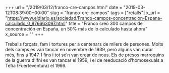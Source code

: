 +++
url = "/2019/03/12/franco-cre-campos.html"
date = "2019-03-12T08:39:00+00:00"
slug = "franco-cre-campos"
tags = ["retalls"]
x_url = "https://www.eldiario.es/sociedad/Franco-campos-concentracion-Espana-calculado_0_876663097.html"
title = "Franco creó 300 campos de concentración en España, un 50% más de lo calculado hasta ahora"
x_source = ""
+++


Treballs forçats, fam i tortures per a centenars de milers de persones. Molts dels camps es van tancar en novembre de 1939, però alguns van durar més, fins a 1947. I fins i tot se’n van crear de nous. Els de presos marroquins de la guerra d’Ifni es van tancar el 1959, i el de reeducació d’homosexuals a Tefía (Fuerteventura) el 1966.

